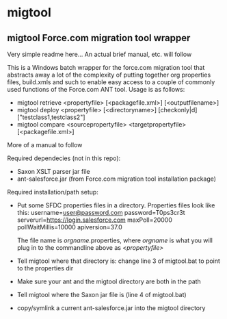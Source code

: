 # migtool #
## migtool Force.com migration tool wrapper ##

Very simple readme here... An actual brief manual, etc. will follow

This is a Windows batch wrapper for the force.com migration tool that abstracts away a lot of the complexity of putting together org properties files, build.xmls and such to enable easy access to a couple of commonly used functions of the Force.com ANT tool.
Usage is as follows:


* migtool retrieve &lt;propertyfile&gt; [&lt;packagefile.xml&gt;] [&lt;outputfilename&gt;]
* migtool deploy &lt;propertyfile&gt; [&lt;directoryname&gt;] [checkonly|d] ["testclass1,testclass2"]
* migtool compare &lt;sourcepropertyfile&gt; &lt;targetpropertyfile&gt; [&lt;packagefile.xml&gt;]

More of a manual to follow

Required dependecies (not in this repo): 
* Saxon XSLT parser jar file
* ant-salesforce.jar (from Force.com migration tool installation package)

Required installation/path setup:
* Put some SFDC properties files in a directory. Properties files look like this:
		username=user@password.com
		password=T0ps3cr3t
		serverurl=https://login.salesforce.com
		maxPoll=20000
		pollWaitMillis=10000
		apiversion=37.0

	The file name is *orgname*.properties, where *orgname* is what you will plug in to the commandline above as *&lt;propertyfile&gt;*
* Tell migtool where that directory is: change line 3 of migtool.bat to point to the properties dir
* Make sure your ant and the migtool directory are both in the path
* Tell migtool where the Saxon jar file is (line 4 of migtool.bat)
* copy/symlink a current ant-salesforce.jar into the migtool directory 